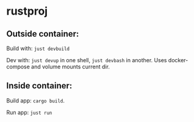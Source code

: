 # rustproj

## Outside container:
Build with: `just devbuild`

Dev with: `just devup` in one shell, `just devbash` in another. Uses docker-compose and volume mounts current dir.

## Inside container:

Build app: `cargo build`.

Run app: `just run`
